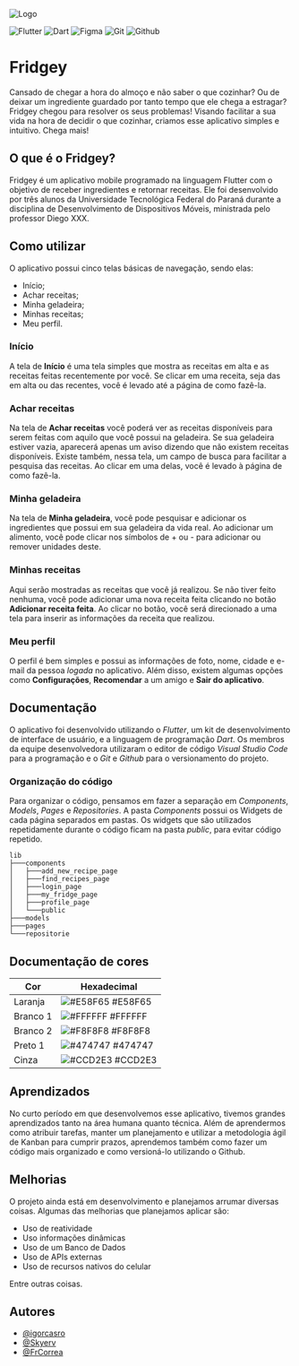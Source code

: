 
![Logo](https://github.com/igorcasro/flutter_project/blob/main/app_receitas/assets/Fridgey_page-0001.jpg)

![Flutter](https://img.shields.io/badge/Flutter-02569B?style=for-the-badge&logo=flutter&logoColor=white)
![Dart](https://img.shields.io/badge/Dart-0175C2?style=for-the-badge&logo=dart&logoColor=white)
![Figma](https://img.shields.io/badge/Figma-F24E1E?style=for-the-badge&logo=figma&logoColor=white)
![Git](https://img.shields.io/badge/GIT-E44C30?style=for-the-badge&logo=git&logoColor=white)
![Github](https://img.shields.io/badge/GitHub-100000?style=for-the-badge&logo=github&logoColor=white)

# Fridgey

Cansado de chegar a hora do almoço e não saber o que cozinhar? Ou de deixar um ingrediente guardado por tanto tempo que ele chega a estragar? Fridgey chegou para resolver os seus problemas!
Visando facilitar a sua vida na hora de decidir o que cozinhar, criamos esse aplicativo simples e intuitivo. Chega mais!

## O que é o Fridgey?
Fridgey é um aplicativo mobile programado na linguagem Flutter com o objetivo de receber ingredientes e retornar receitas. Ele foi desenvolvido por três alunos da Universidade Tecnológica Federal do Paraná durante a disciplina de Desenvolvimento de Dispositivos Móveis, ministrada pelo professor Diego XXX.

## Como utilizar
O aplicativo possui cinco telas básicas de navegação, sendo elas:
- Início;
- Achar receitas;
- Minha geladeira;
- Minhas receitas;
- Meu perfil.

### Início
A tela de **Início** é uma tela simples que mostra as receitas em alta e as receitas feitas recentemente por você.
Se clicar em uma receita, seja das em alta ou das recentes, você é levado até a página de como fazê-la.

### Achar receitas
Na tela de **Achar receitas** você poderá ver as receitas disponíveis para serem feitas com aquilo que você possui na geladeira. Se sua geladeira estiver vazia, aparecerá apenas um aviso dizendo que não existem receitas disponíveis. Existe também, nessa tela, um campo de busca para facilitar a pesquisa das receitas.
Ao clicar em uma delas, você é levado à página de como fazê-la.

### Minha geladeira
Na tela de **Minha geladeira**, você pode pesquisar e adicionar os ingredientes que possui em sua geladeira da vida real. Ao adicionar um alimento, você pode clicar nos símbolos de + ou - para adicionar ou remover unidades deste.

### Minhas receitas
Aqui serão mostradas as receitas que você já realizou. Se não tiver feito nenhuma, você pode adicionar uma nova receita feita clicando no botão **Adicionar receita feita**. Ao clicar no botão, você será direcionado a uma tela para inserir as informações da receita que realizou.

### Meu perfil
O perfil é bem simples e possui as informações de foto, nome, cidade e e-mail da pessoa *logada* no aplicativo. Além disso, existem algumas opções como **Configurações**, **Recomendar** a um amigo e **Sair do aplicativo**.

## Documentação
O aplicativo foi desenvolvido utilizando o *Flutter*, um kit de desenvolvimento de interface de usuário, e a linguagem de programação *Dart*. Os membros da equipe desenvolvedora utilizaram o editor de código *Visual Studio Code* para a programação e o *Git* e *Github* para o versionamento do projeto.

### Organização do código
Para organizar o código, pensamos em fazer a separação em *Components*, *Models*, *Pages* e *Repositories*. A pasta *Components* possui os Widgets de cada página separados em pastas. Os widgets que são utilizados repetidamente durante o código ficam na pasta *public*, para evitar código repetido.

```shell
lib
├───components
│   ├───add_new_recipe_page
│   ├───find_recipes_page
│   ├───login_page
│   ├───my_fridge_page
│   ├───profile_page
│   └───public
├───models
├───pages
└───repositorie
```
## Documentação de cores

| Cor               | Hexadecimal                                                |
| ----------------- | ---------------------------------------------------------------- |
| Laranja           | ![#E58F65](https://via.placeholder.com/10/E58F65?text=+) #E58F65 |
| Branco 1          | ![#FFFFFF](https://via.placeholder.com/10/FFFFFF?text=+) #FFFFFF |
| Branco 2       | ![#F8F8F8](https://via.placeholder.com/10/F8F8F8?text=+) #F8F8F8 |
| Preto 1     | ![#474747](https://via.placeholder.com/10/474747?text=+) #474747 |
| Cinza    | ![#CCD2E3](https://via.placeholder.com/10/CCD2E3?text=+) #CCD2E3 |


## Aprendizados

No curto período em que desenvolvemos esse aplicativo, tivemos grandes aprendizados tanto na área humana quanto técnica. Além de aprendermos como atribuir tarefas, manter um planejamento e utilizar a metodologia ágil de Kanban para cumprir prazos, aprendemos também como fazer um código mais organizado e como versioná-lo utilizando o Github.

## Melhorias

O projeto ainda está em desenvolvimento e planejamos arrumar diversas coisas. Algumas das melhorias que planejamos aplicar são:
- Uso de reatividade
- Uso informações dinâmicas
- Uso de um Banco de Dados
- Uso de APIs externas
- Uso de recursos nativos do celular

Entre outras coisas.

## Autores

- [@igorcasro](https://github.com/igorcasro)
- [@Skyerv](https://github.com/Skyerv)
- [@FrCorrea](https://github.com/FrCorrea)


